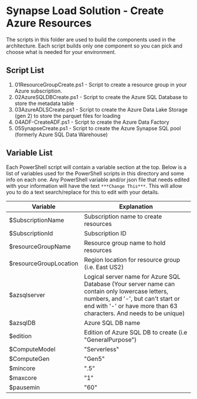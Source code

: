 # Synapse Load Solution - Create Azure Resources
The scripts in this folder are used to build the components used in the architecture.  Each script builds only one component so you can pick and choose what is needed for your environment.    
	

## Script List 
1. 01ResourceGroupCreate.ps1 - Script to create a resource group in your Azure subscription.  
2. 02AzureSQLDBCreate.ps1 - Script to create the Azure SQL Database to store the metadata table
3. 03AzureADLSCreate.ps1 - Script to create the Azure Data Lake Storage (gen 2) to store the parquet files for loading
4. 04ADF-CreateADF.ps1 - Script to create the Azure Data Factory 
5. 05SynapseCreate.ps1 - Script to create the Azure Synapse SQL pool (formerly Azure SQL Data Warehouse)

## Variable List 
Each PowerShell script will contain a variable section at the top.  Below is a list of variables used for the PowerShell scripts in this directory and some info on each one.  Any PowerShell variable and/or json file that needs edited with your information will have the text `***Change This***`.  This will allow you to do a text search/replace for this to edit with your details.  

| Variable        | Explanation |          
| ------------- |-------------| 
| $SubscriptionName     | Subscription name to create resources | 
| $SubscriptionId      | Subscription ID |  
| $resourceGroupName | Resource group name to hold resources |
| $resourceGroupLocation | Region location for resource group (i.e. East US2) |
| $azsqlserver | Logical server name for Azure SQL Database (Your server name can contain only lowercase letters, numbers, and '-', but can't start or end with '-' or have more than 63 characters. And needs to be unique) | 
| $azsqlDB | Azure SQL DB name | 
| $edition | Edition of Azure SQL DB to create (i.e "GeneralPurpose") |
| $ComputeModel | "Serverless" 
|$ComputeGen | "Gen5"
|$mincore | ".5"
|$maxcore | "1"
|$pausemin | "60"
